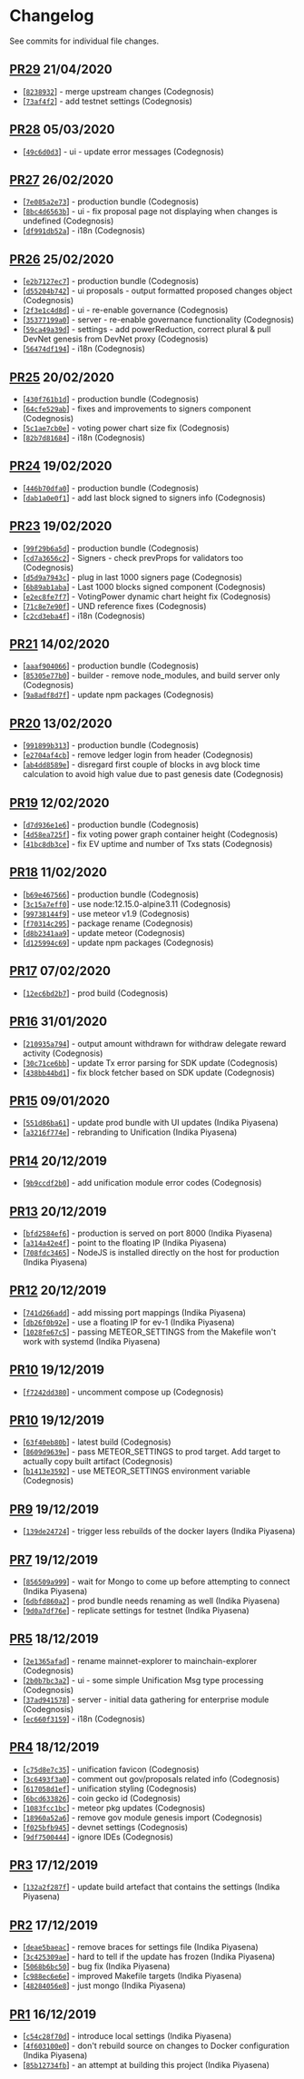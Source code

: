 # Changelog

See commits for individual file changes.

## [PR29](https://github.com/unification-com/mainchain-explorer/pull/29) 21/04/2020

* [[`8238932`](https://github.com/unification-com/mainchain-explorer/commit/8238932)] - merge upstream changes (Codegnosis)
* [[`73af4f2`](https://github.com/unification-com/mainchain-explorer/commit/73af4f2)] - add testnet settings (Codegnosis)

## [PR28](https://github.com/unification-com/mainchain-explorer/pull/28) 05/03/2020

* [[`49c6d0d3`](https://github.com/unification-com/mainchain-explorer/commit/49c6d0d3)] - ui - update error messages (Codegnosis)

## [PR27](https://github.com/unification-com/mainchain-explorer/pull/27) 26/02/2020

* [[`7e085a2e73`](https://github.com/unification-com/mainchain-explorer/commit/7e085a2e73)] - production bundle (Codegnosis)
* [[`8bc4d6563b`](https://github.com/unification-com/mainchain-explorer/commit/8bc4d6563b)] - ui - fix proposal page not displaying when changes is undefined (Codegnosis)
* [[`df991db52a`](https://github.com/unification-com/mainchain-explorer/commit/df991db52a)] - i18n (Codegnosis)

## [PR26](https://github.com/unification-com/mainchain-explorer/pull/26) 25/02/2020

* [[`e2b7127ec7`](https://github.com/unification-com/mainchain-explorer/commit/e2b7127ec7)] - production bundle (Codegnosis)
* [[`d55204b742`](https://github.com/unification-com/mainchain-explorer/commit/d55204b742)] - ui proposals - output formatted proposed changes object (Codegnosis)
* [[`2f3e1c4d8d`](https://github.com/unification-com/mainchain-explorer/commit/2f3e1c4d8d)] - ui - re-enable governance (Codegnosis)
* [[`35377199a0`](https://github.com/unification-com/mainchain-explorer/commit/35377199a0)] - server - re-enable governance functionality (Codegnosis)
* [[`59ca49a39d`](https://github.com/unification-com/mainchain-explorer/commit/59ca49a39d)] - settings - add powerReduction, correct plural & pull DevNet genesis from DevNet proxy (Codegnosis)
* [[`56474df194`](https://github.com/unification-com/mainchain-explorer/commit/56474df194)] - i18n (Codegnosis)

## [PR25](https://github.com/unification-com/mainchain-explorer/pull/25) 20/02/2020

* [[`430f761b1d`](https://github.com/unification-com/mainchain-explorer/commit/430f761b1d)] - production bundle (Codegnosis)
* [[`64cfe529ab`](https://github.com/unification-com/mainchain-explorer/commit/64cfe529ab)] - fixes and improvements to signers component (Codegnosis)
* [[`5c1ae7cb0e`](https://github.com/unification-com/mainchain-explorer/commit/5c1ae7cb0e)] - voting power chart size fix (Codegnosis)
* [[`82b7d81684`](https://github.com/unification-com/mainchain-explorer/commit/82b7d81684)] - i18n (Codegnosis)

## [PR24](https://github.com/unification-com/mainchain-explorer/pull/24) 19/02/2020

* [[`446b70dfa0`](https://github.com/unification-com/mainchain-explorer/commit/446b70dfa0)] - production bundle (Codegnosis)
* [[`dab1a0e0f1`](https://github.com/unification-com/mainchain-explorer/commit/dab1a0e0f1)] - add last block signed to signers info (Codegnosis)

## [PR23](https://github.com/unification-com/mainchain-explorer/pull/23) 19/02/2020

* [[`99f29b6a5d`](https://github.com/unification-com/mainchain-explorer/commit/99f29b6a5d)] - production bundle (Codegnosis)
* [[`cd7a3656c2`](https://github.com/unification-com/mainchain-explorer/commit/cd7a3656c2)] - Signers - check prevProps for validators too (Codegnosis)
* [[`d5d9a7943c`](https://github.com/unification-com/mainchain-explorer/commit/d5d9a7943c)] - plug in last 1000 signers page (Codegnosis)
* [[`6b89ab1aba`](https://github.com/unification-com/mainchain-explorer/commit/6b89ab1aba)] - Last 1000 blocks signed component (Codegnosis)
* [[`e2ec8fe7f7`](https://github.com/unification-com/mainchain-explorer/commit/e2ec8fe7f7)] - VotingPower dynamic chart height fix (Codegnosis)
* [[`71c8e7e90f`](https://github.com/unification-com/mainchain-explorer/commit/71c8e7e90f)] - UND reference fixes (Codegnosis)
* [[`c2cd3eba4f`](https://github.com/unification-com/mainchain-explorer/commit/c2cd3eba4f)] - i18n (Codegnosis)

## [PR21](https://github.com/unification-com/mainchain-explorer/pull/21) 14/02/2020

* [[`aaaf904066`](https://github.com/unification-com/mainchain-explorer/commit/aaaf904066)] - production bundle (Codegnosis)
* [[`85305e77b0`](https://github.com/unification-com/mainchain-explorer/commit/85305e77b0)] - builder - remove node_modules, and build server only (Codegnosis)
* [[`9a8adf8d7f`](https://github.com/unification-com/mainchain-explorer/commit/9a8adf8d7f)] - update npm packages (Codegnosis)

## [PR20](https://github.com/unification-com/mainchain-explorer/pull/20) 13/02/2020

* [[`991899b313`](https://github.com/unification-com/mainchain-explorer/commit/991899b313)] - production bundle (Codegnosis)
* [[`e2704af4cb`](https://github.com/unification-com/mainchain-explorer/commit/e2704af4cb)] - remove ledger login from header (Codegnosis)
* [[`ab4dd8589e`](https://github.com/unification-com/mainchain-explorer/commit/ab4dd8589e)] - disregard first couple of blocks in avg block time calculation to avoid high value due to past genesis date (Codegnosis)

## [PR19](https://github.com/unification-com/mainchain-explorer/pull/19) 12/02/2020

* [[`d7d936e1e6`](https://github.com/unification-com/mainchain-explorer/commit/d7d936e1e6)] - production bundle (Codegnosis)
* [[`4d58ea725f`](https://github.com/unification-com/mainchain-explorer/commit/4d58ea725f)] - fix voting power graph container height (Codegnosis)
* [[`41bc8db3ce`](https://github.com/unification-com/mainchain-explorer/commit/41bc8db3ce)] - fix EV uptime and number of Txs stats (Codegnosis)

## [PR18](https://github.com/unification-com/mainchain-explorer/pull/18) 11/02/2020

* [[`b69e467566`](https://github.com/unification-com/mainchain-explorer/commit/b69e467566)] - production bundle (Codegnosis)
* [[`3c15a7eff0`](https://github.com/unification-com/mainchain-explorer/commit/3c15a7eff0)] - use node:12.15.0-alpine3.11 (Codegnosis)
* [[`99738144f9`](https://github.com/unification-com/mainchain-explorer/commit/99738144f9)] - use meteor v1.9 (Codegnosis)
* [[`f70314c295`](https://github.com/unification-com/mainchain-explorer/commit/f70314c295)] - package rename (Codegnosis)
* [[`d8b2341aa9`](https://github.com/unification-com/mainchain-explorer/commit/d8b2341aa9)] - update meteor (Codegnosis)
* [[`d125994c69`](https://github.com/unification-com/mainchain-explorer/commit/d125994c69)] - update npm packages (Codegnosis)

## [PR17](https://github.com/unification-com/mainchain-explorer/pull/17) 07/02/2020

* [[`12ec6bd2b7`](https://github.com/unification-com/mainchain-explorer/commit/12ec6bd2b7)] - prod build (Codegnosis)

## [PR16](https://github.com/unification-com/mainchain-explorer/pull/16) 31/01/2020

* [[`210935a794`](https://github.com/unification-com/mainchain-explorer/commit/210935a794)] - output amount withdrawn for withdraw delegate reward activity (Codegnosis)
* [[`30c71ce6bb`](https://github.com/unification-com/mainchain-explorer/commit/30c71ce6bb)] - update Tx error parsing for SDK update (Codegnosis)
* [[`438bb44bd1`](https://github.com/unification-com/mainchain-explorer/commit/438bb44bd1)] - fix block fetcher based on SDK update (Codegnosis)

## [PR15](https://github.com/unification-com/mainchain-explorer/pull/15) 09/01/2020

* [[`551d86ba61`](https://github.com/unification-com/mainchain-explorer/commit/551d86ba61)] - update prod bundle with UI updates (Indika Piyasena)
* [[`a3216f774e`](https://github.com/unification-com/mainchain-explorer/commit/a3216f774e)] - rebranding to Unification (Indika Piyasena)

## [PR14](https://github.com/unification-com/mainchain-explorer/pull/14) 20/12/2019

* [[`9b9ccdf2b0`](https://github.com/unification-com/mainchain-explorer/commit/9b9ccdf2b0)] - add unification module error codes (Codegnosis)

## [PR13](https://github.com/unification-com/mainchain-explorer/pull/13) 20/12/2019

* [[`bfd2584ef6`](https://github.com/unification-com/mainchain-explorer/commit/bfd2584ef6)] - production is served on port 8000 (Indika Piyasena)
* [[`a314a42e4f`](https://github.com/unification-com/mainchain-explorer/commit/a314a42e4f)] - point to the floating IP (Indika Piyasena)
* [[`708fdc3465`](https://github.com/unification-com/mainchain-explorer/commit/708fdc3465)] - NodeJS is installed directly on the host for production (Indika Piyasena)

## [PR12](https://github.com/unification-com/mainchain-explorer/pull/12) 20/12/2019

* [[`741d266add`](https://github.com/unification-com/mainchain-explorer/commit/741d266add)] - add missing port mappings (Indika Piyasena)
* [[`db26f0b92e`](https://github.com/unification-com/mainchain-explorer/commit/db26f0b92e)] - use a floating IP for ev-1 (Indika Piyasena)
* [[`1028fe67c5`](https://github.com/unification-com/mainchain-explorer/commit/1028fe67c5)] - passing METEOR_SETTINGS from the Makefile won't work with systemd (Indika Piyasena)

## [PR10](https://github.com/unification-com/mainchain-explorer/pull/11) 19/12/2019

* [[`f7242dd380`](https://github.com/unification-com/mainchain-explorer/commit/f7242dd380)] - uncomment compose up (Codegnosis)

## [PR10](https://github.com/unification-com/mainchain-explorer/pull/10) 19/12/2019

* [[`63f40eb80b`](https://github.com/unification-com/mainchain-explorer/commit/63f40eb80b)] - latest build (Codegnosis)
* [[`8609d9639e`](https://github.com/unification-com/mainchain-explorer/commit/8609d9639e)] - pass METEOR_SETTINGS to prod target. Add target to actually copy built artifact (Codegnosis)
* [[`b1413e3592`](https://github.com/unification-com/mainchain-explorer/commit/b1413e3592)] - use METEOR_SETTINGS environment variable (Codegnosis)

## [PR9](https://github.com/unification-com/mainchain-explorer/pull/9) 19/12/2019

* [[`139de24724`](https://github.com/unification-com/mainchain-explorer/commit/139de24724)] - trigger less rebuilds of the docker layers (Indika Piyasena)

## [PR7](https://github.com/unification-com/mainchain-explorer/pull/7) 19/12/2019

* [[`856509a999`](https://github.com/unification-com/mainchain-explorer/commit/856509a999)] - wait for Mongo to come up before attempting to connect (Indika Piyasena)
* [[`6dbfd860a2`](https://github.com/unification-com/mainchain-explorer/commit/6dbfd860a2)] - prod bundle needs renaming as well (Indika Piyasena)
* [[`9d0a7df76e`](https://github.com/unification-com/mainchain-explorer/commit/9d0a7df76e)] - replicate settings for testnet (Indika Piyasena)

## [PR5](https://github.com/unification-com/mainchain-explorer/pull/5) 18/12/2019

* [[`2e1365afad`](https://github.com/unification-com/mainchain-explorer/commit/2e1365afad)] - rename mainnet-explorer to mainchain-explorer (Codegnosis)
* [[`2b0b7bc3a2`](https://github.com/unification-com/mainchain-explorer/commit/2b0b7bc3a2)] - ui - some simple Unification Msg type processing (Codegnosis)
* [[`37ad941578`](https://github.com/unification-com/mainchain-explorer/commit/37ad941578)] - server - initial data gathering for enterprise module (Codegnosis)
* [[`ec660f3159`](https://github.com/unification-com/mainchain-explorer/commit/ec660f3159)] - i18n (Codegnosis)

## [PR4](https://github.com/unification-com/mainchain-explorer/pull/4) 18/12/2019

* [[`c75d8e7c35`](https://github.com/unification-com/mainchain-explorer/commit/c75d8e7c35)] - unification favicon (Codegnosis)
* [[`3c6493f3a0`](https://github.com/unification-com/mainchain-explorer/commit/3c6493f3a0)] - comment out gov/proposals related info (Codegnosis)
* [[`617058d1ef`](https://github.com/unification-com/mainchain-explorer/commit/617058d1ef)] - unification styling (Codegnosis)
* [[`6bcd633826`](https://github.com/unification-com/mainchain-explorer/commit/6bcd633826)] - coin gecko id (Codegnosis)
* [[`1083fcc1bc`](https://github.com/unification-com/mainchain-explorer/commit/1083fcc1bc)] - meteor pkg updates (Codegnosis)
* [[`18960a52a6`](https://github.com/unification-com/mainchain-explorer/commit/18960a52a6)] - remove gov module genesis import (Codegnosis)
* [[`f025bfb945`](https://github.com/unification-com/mainchain-explorer/commit/f025bfb945)] - devnet settings (Codegnosis)
* [[`9df7500444`](https://github.com/unification-com/mainchain-explorer/commit/9df7500444)] - ignore IDEs (Codegnosis)

## [PR3](https://github.com/unification-com/mainchain-explorer/pull/3) 17/12/2019

* [[`132a2f287f`](https://github.com/unification-com/mainchain-explorer/commit/132a2f287f)] - update build artefact that contains the settings (Indika Piyasena)

## [PR2](https://github.com/unification-com/mainchain-explorer/pull/2) 17/12/2019

* [[`deae5baeac`](https://github.com/unification-com/mainchain-explorer/commit/deae5baeac)] - remove braces for settings file (Indika Piyasena)
* [[`3c425309ae`](https://github.com/unification-com/mainchain-explorer/commit/3c425309ae)] - hard to tell if the update has frozen (Indika Piyasena)
* [[`5068b6bc50`](https://github.com/unification-com/mainchain-explorer/commit/5068b6bc50)] - bug fix (Indika Piyasena)
* [[`c988ec6e6e`](https://github.com/unification-com/mainchain-explorer/commit/c988ec6e6e)] - improved Makefile targets (Indika Piyasena)
* [[`48284056e8`](https://github.com/unification-com/mainchain-explorer/commit/48284056e8)] - just mongo (Indika Piyasena)

## [PR1](https://github.com/unification-com/mainchain-explorer/pull/1) 16/12/2019

* [[`c54c28f70d`](https://github.com/unification-com/mainchain-explorer/commit/c54c28f70d)] - introduce local settings (Indika Piyasena)
* [[`4f603100e0`](https://github.com/unification-com/mainchain-explorer/commit/4f603100e0)] - don't rebuild source on changes to Docker configuration (Indika Piyasena)
* [[`85b12734fb`](https://github.com/unification-com/mainchain-explorer/commit/85b12734fb)] - an attempt at building this project (Indika Piyasena)
